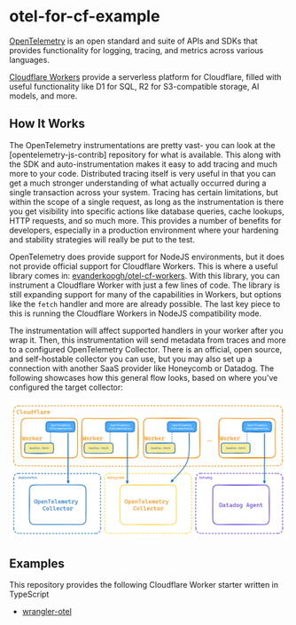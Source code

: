 # otel-for-cf-example

[OpenTelemetry](https://opentelemetry.io/) is an open standard and suite of APIs and SDKs that provides functionality for logging, tracing, and metrics across various languages.

[Cloudflare Workers](https://developers.cloudflare.com/workers/) provide a serverless platform for Cloudflare, filled with useful functionality like D1 for SQL, R2 for S3-compatible storage, AI models, and more.

## How It Works

The OpenTelemetry instrumentations are pretty vast- you can look at the [opentelemetry-js-contrib] repository for what is available. This along with the SDK and auto-instrumentation makes it easy to add tracing and much more to your code. Distributed tracing itself is very useful in that you can get a much stronger understanding of what actually occurred during a single transaction across your system. Tracing has certain limitations, but within the scope of a single request, as long as the instrumentation is there you get visibility into specific actions like database queries, cache lookups, HTTP requests, and so much more. This provides a number of benefits for developers, especially in a production environment where your hardening and stability strategies will really be put to the test.

OpenTelemetry does provide support for NodeJS environments, but it does not provide official support for Cloudflare Workers. This is where a useful library comes in: [evanderkoogh/otel-cf-workers](https://github.com/evanderkoogh/otel-cf-workers). With this library, you can instrument a Cloudflare Worker with just a few lines of code. The library is still expanding support for many of the capabilities in Workers, but options like the `fetch` handler and more are already possible. The last key piece to this is running the Cloudflare Workers in NodeJS compatibility mode.

The instrumentation will affect supported handlers in your worker after you wrap it. Then, this instrumentation will send metadata from traces and more to a configured OpenTelemetry Collector. There is an official, open source, and self-hostable collector you can use, but you may also set up a connection with another SaaS provider like Honeycomb or Datadog. The following showcases how this general flow looks, based on where you've configured the target collector:

![Cloudflare Workers and OpenTelemetry Collector Architecture](./assets/architecture-diagram.png)

## Examples

This repository provides the following Cloudflare Worker starter written in TypeScript

- [wrangler-otel](examples/wrangler-otel/)
